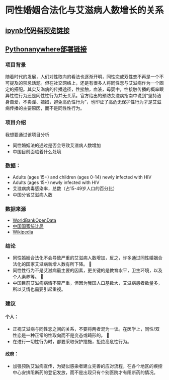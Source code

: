 # 同性婚姻合法化与艾滋病人数增长的关系

## [ipynb代码档预览链接](http://nfunm078.gitee.io/aids_final_pages/)
## [Pythonanywhere部署链接](http://juin1999.pythonanywhere.com/)

### 项目背景
随着时代的发展，人们对性取向的看法也逐渐开明，同性恋或双性恋不再是一个不可提及的禁忌话题。但在社交网络上，还是有很多人将同性恋与艾滋病作为一个固定的搭配。其实艾滋病的传播途径，性接触，血液，母婴中，性接触传播的概率跟异性性行为还是同性性行为并无关系。官方给出的预防艾滋病指南中说到“坚持洁身自爱，不卖淫、嫖娼，避免高危性行为”，也印证了高危无保护性行为才是艾滋病传播的主要原因，而不是同性性行为。

### 项目介绍
我想要通过该项目分析
* 同性婚姻法的通过是否会导致艾滋病人数增加
* 中国目前面临着什么处境

### 数据：
* Adults (ages 15+) and children (ages 0-14) newly infected with HIV
* Adults (ages 15+) newly infected with HIV
* 艾滋病病毒感染率，总数（占15-49岁人口的百分比）
* 中国分省艾滋病人数 

### 数据来源
* [WorldBankOpenData](https://data.worldbank.org/)
* [中国国家统计局](http://data.stats.gov.cn/)
* [Wikipedia](Wikipedia.org)

### 结论
* 同性婚姻合法化不会导致严重的艾滋病人数增加，反之，许多通过同性婚姻合法化的国家艾滋病新增人数有所下降。 
* 同性性行为不是艾滋病最主要的因素，更关键的是教育水平，卫生环境，以及个人素养等。 
* 中国目前艾滋病病情不算严重，但因为我国人口基数大，艾滋病患者数量多，所以艾情也需要引起重视。
### 建议
#### 个人：
* 正视艾滋病与同性恋之间的关系，不要将两者混为一谈。在医学上，同性/双性恋是一种正常的性取向而不是变态或畸形的。 
* 在进行一切性行为时，都要采取保护措施，拒绝高危性行为。
#### 政府：
* 加强预防艾滋病宣传，为疑似感染者建立完善的应对流程，在各个地区的疾控中心安排阻断药的登记发放，而不是出现只有个别医院才有阻断药的情况。
